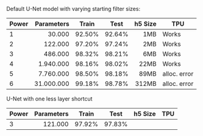 Default U-Net model with varying starting filter sizes:

Power | Parameters | Train  | Test   | h5 Size | TPU
------|-----------:|--------|------- | -------:| ---
1     | 30.000     | 92.50% | 92.64% | 1MB   | Works
2     | 122.000    | 97.20% | 97.24% | 2MB   | Works
3     | 486.000    | 98.32% | 98.21% | 6MB   | Works
4     | 1.940.000  | 98.16% | 98.02% | 22MB    | Works
5     | 7.760.000  | 98.50% | 98.18% | 89MB    | alloc. error
6     | 31.000.000 | 99.18% | 98.78% | 312MB   | alloc. error

U-Net with one less layer shortcut

Power | Parameters | Train | Test | h5 Size | TPU
------|-------:|------|---- | --- | ---
3 | 121.000 | 97.92% | 97.83% |  |
